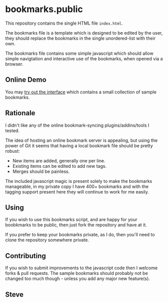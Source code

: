 bookmarks.public
================

This repository contains the single HTML file `index.html`.

The bookmarks file is a template which is designed to be edited by the user,
they should replace the bookmarks in the single unordered-list with their own.

The bookmarks file contains some simple javascript which should allow simple
navigtation and interactive use of the bookmarks, when opened via a browser.


Online Demo
-----------

You may [try out the interface](http://www.steve.org.uk/Software/bookmarks/bookmarks.public/) which contains a small collection of sample bookmarks.


Rationale
---------

I didn't like any of the online bookmark-syncing plugins/addins/tools I tested.

The idea of hosting an online bookmark server is appealing, but using the
power of Git it seems that having a local bookmark file should be pretty robust:

 * New items are added, generally one per line.
 * Existing items can be edited to add new tags.
 * Merges should be painless.

The included javascript magic is present solely to make the bookmarks manageable,
in my private copy I have 400+ bookmarks and with the tagging support present here
they will continue to work for me easily.


Using
-----

If you wish to use this bookmarks script, and are happy for your boobkmarks
to be public, then just fork the repository and have at it.

If you prefer to keep your bookmarks private, as I do, then you'll need to
clone the repository somewhere private.


Contributing
------------

If you wish to submit improvements to the javascript code then I welcome forks
& pull requests.  The sample bookmarks should probably not be changed too much
though - unless you add any major new feature(s).


Steve
--
